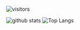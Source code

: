 
![visitors](https://visitor-badge.glitch.me/badge?page_id=kaleidoscope257-git)

![github stats](https://github-readme-stats.vercel.app/api?username=kaleidoscope257-git)
![Top Langs](https://github-readme-stats.vercel.app/api/top-langs/?username=kaleidoscope257-git)
